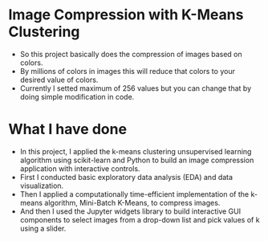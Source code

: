 # Image Compression with K-Means Clustering

- So this project basically does the compression of images based on colors.
- By millions of colors in images this will reduce that colors to your desired value of colors.
- Currently I setted maximum of 256 values but you can change that by doing simple modification in code.


# What I have done

- In this project, I applied the k-means clustering unsupervised learning algorithm using 
scikit-learn and Python to build an image compression application with interactive controls.
- First I conducted basic exploratory data analysis (EDA) and data visualization.
- Then I applied a computationally time-efficient implementation of the k-means algorithm, Mini-Batch K-Means, 
to compress images.
- And then I used the Jupyter widgets library to build interactive GUI components to select images
from a drop-down list and pick values of k using a slider.
